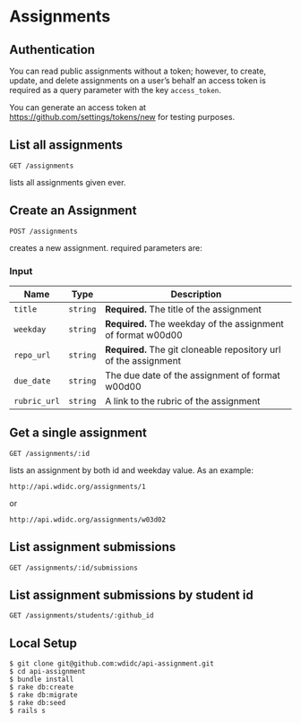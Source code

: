 # Assignments

## Authentication

You can read public assignments without a token; however, to create, update, and delete assignments on a user’s behalf an access token is required as a query parameter
with the key `access_token`.

You can generate an access token at https://github.com/settings/tokens/new for testing purposes.

## List all assignments

```
GET /assignments
```

lists all assignments given ever.

##  Create an Assignment

```
POST /assignments
```

creates a new assignment. required parameters are:

### Input

| Name | Type | Description |
|---|---|---|
| `title` | `string` | **Required.** The title of the assignment | 
| `weekday` | `string` | **Required.** The weekday of the assignment of format w00d00 | 
| `repo_url` | `string` | **Required.** The git cloneable repository url of the assignment |
| `due_date` | `string` | The due date of the assignment of format w00d00 | 
| `rubric_url` | `string` | A link to the rubric of the assignment | 

## Get a single assignment

```
GET /assignments/:id
```

lists an assignment by both id and weekday value. As an example:

```
http://api.wdidc.org/assignments/1 
```

or

```
http://api.wdidc.org/assignments/w03d02
```

## List assignment submissions

```
GET /assignments/:id/submissions
```

## List assignment submissions by student id

```
GET /assignments/students/:github_id
```

## Local Setup

    $ git clone git@github.com:wdidc/api-assignment.git
    $ cd api-assignment
    $ bundle install
    $ rake db:create
    $ rake db:migrate
    $ rake db:seed
    $ rails s
